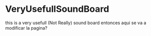 # VeryUsefullSoundBoard
this is a very usefull (Not Really) sound board
entonces aqui se va a modificar la pagina?
